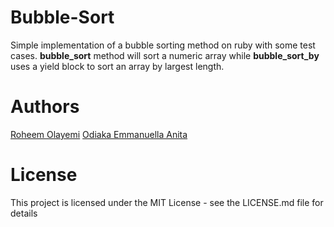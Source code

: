 # Bubble-Sort
Simple implementation of a bubble sorting method on ruby with some test cases. <strong>bubble_sort</strong> method will sort a numeric array while <strong>bubble_sort_by</strong> uses a yield block to sort an array by largest length.

# Authors

<a href="https://github.com/Tekcoder">Roheem Olayemi</a>
<a href="https://github.com/Audrey-Ella-xo">Odiaka Emmanuella Anita</a>

# License

This project is licensed under the MIT License - see the LICENSE.md file for details
